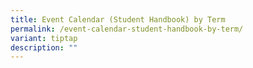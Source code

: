 ```yaml
---
title: Event Calendar (Student Handbook) by Term
permalink: /event-calendar-student-handbook-by-term/
variant: tiptap
description: ""
---
```

